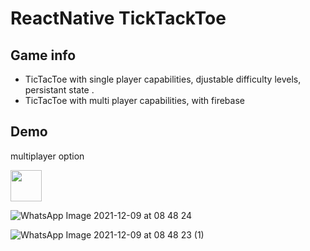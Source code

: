 # ReactNative TickTackToe

## Game info
*  TicTacToe with single player capabilities, djustable difficulty levels, persistant state .
* TicTacToe with multi player capabilities, with firebase


## Demo
multiplayer option


<img src="https://user-images.githubusercontent.com/80784724/145410368-8644ae22-49e2-41c6-ab88-f8cc9cdb1fbf.jpeg " alt="" data-canonical-src="https://gyazo.com/eb5c5741b6a9a16c692170a41a49c858.png" width="50" />

![WhatsApp Image 2021-12-09 at 08 48 24](https://user-images.githubusercontent.com/80784724/145410358-8dc04eea-59ad-43e2-b3a5-7333d26dcbba.jpeg)

![WhatsApp Image 2021-12-09 at 08 48 23 (1)](https://user-images.githubusercontent.com/80784724/145410370-c50c3998-29fb-448a-948c-1f067f173cf4.jpeg)
